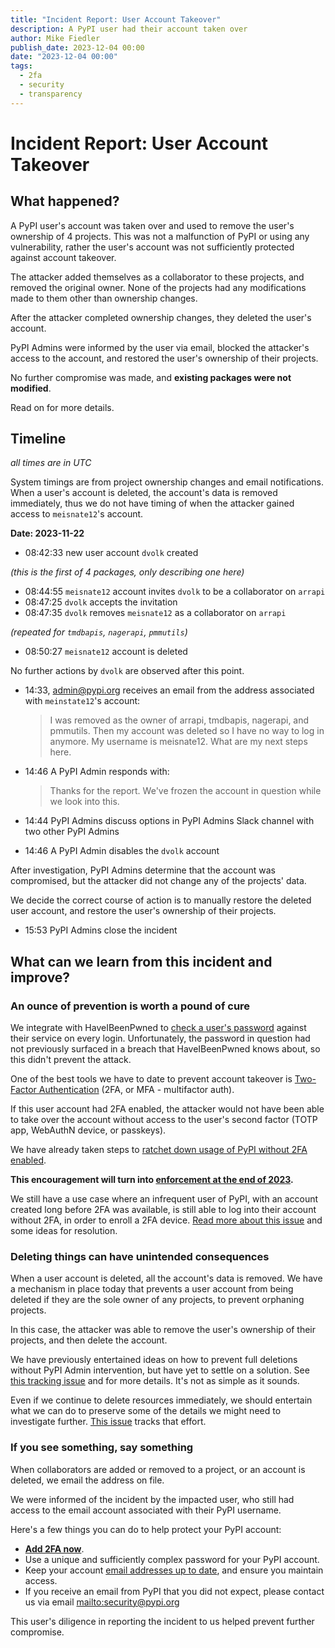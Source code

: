```yaml
---
title: "Incident Report: User Account Takeover"
description: A PyPI user had their account taken over
author: Mike Fiedler
publish_date: 2023-12-04 00:00
date: "2023-12-04 00:00"
tags:
  - 2fa
  - security
  - transparency
---
```


# Incident Report: User Account Takeover

## What happened?

A PyPI user's account was taken over and used to remove the user's ownership of 4 projects.
This was not a malfunction of PyPI or using any vulnerability,
rather the user's account was not sufficiently protected against account takeover.

The attacker added themselves as a collaborator to these projects,
and removed the original owner. None of the projects had any modifications made to them other than ownership changes.

After the attacker completed ownership changes, they deleted the user's account.

PyPI Admins were informed by the user via email,
blocked the attacker's access to the account,
and restored the user's ownership of their projects.

No further compromise was made, and **existing packages were not modified**.

Read on for more details.

## Timeline

_all times are in UTC_

System timings are from project ownership changes and email notifications.
When a user's account is deleted, the account's data is removed immediately,
thus we do not have timing of when the attacker gained access to `meisnate12`'s account.

**Date: 2023-11-22**

- 08:42:33 new user account `dvolk` created

_(this is the first of 4 packages, only describing one here)_

- 08:44:55 `meisnate12` account invites `dvolk` to be a collaborator on `arrapi`
- 08:47:25 `dvolk` accepts the invitation
- 08:47:35 `dvolk` removes `meisnate12` as a collaborator on `arrapi`

_(repeated for `tmdbapis`, `nagerapi`, `pmmutils`)_

- 08:50:27 `meisnate12` account is deleted

No further actions by `dvolk` are observed after this point.

- 14:33, admin@pypi.org receives an email
  from the address associated with `meinstate12`'s account:

    > I was removed as the owner of arrapi, tmdbapis, nagerapi, and pmmutils.
    > Then my account was deleted so I have no way to log in anymore.
    > My username is meisnate12. What are my next steps here.

- 14:46 A PyPI Admin responds with:

    > Thanks for the report. We've frozen the account in question while we look into this.

- 14:44 PyPI Admins discuss options in PyPI Admins Slack channel
  with two other PyPI Admins
- 14:46 A PyPI Admin disables the `dvolk` account

After investigation, PyPI Admins determine that the account was compromised,
but the attacker did not change any of the projects' data.

We decide the correct course of action is to manually restore the deleted user account,
and restore the user's ownership of their projects.

- 15:53 PyPI Admins close the incident

## What can we learn from this incident and improve?

### An ounce of prevention is worth a pound of cure

We integrate with HaveIBeenPwned to [check a user's password](https://github.com/pypi/warehouse/blob/6d4b6a3d35e0ce0d0b6d4e6484808e1a9f6e4852/warehouse/accounts/forms.py#L389-L401)
against their service on every login.
Unfortunately, the password in question had not previously surfaced
in a breach that HaveIBeenPwned knows about, so this didn't prevent the attack.

One of the best tools we have to date to prevent account takeover 
is [Two-Factor Authentication](https://pypi.org/help/#twofa)
(2FA, or MFA - multifactor auth).

If this user account had 2FA enabled,
the attacker would not have been able to take over the account
without access to the user's second factor (TOTP app, WebAuthN device, or passkeys).

We have already taken steps to [ratchet down usage of PyPI without 2FA enabled](https://github.com/pypi/warehouse/issues/14010).

**This encouragement will turn into [enforcement at the end of 2023](https://blog.pypi.org/posts/2023-05-25-securing-pypi-with-2fa/).**

We still have a use case where an infrequent user of PyPI,
with an account created long before 2FA was available,
is still able to log into their account without 2FA, in order to enroll a 2FA device.
[Read more about this issue](https://github.com/pypi/warehouse/issues/11850)
and some ideas for resolution.

### Deleting things can have unintended consequences

When a user account is deleted, all the account's data is removed.
We have a mechanism in place today that prevents a user account from being deleted
if they are the sole owner of any projects, to prevent orphaning projects.

In this case, the attacker was able to remove the user's ownership of their projects,
and then delete the account.

We have previously entertained ideas on how to prevent full deletions
without PyPI Admin intervention, but have yet to settle on a solution.
See [this tracking issue](https://github.com/pypi/warehouse/issues/6091) and for more details.
It's not as simple as it sounds.

Even if we continue to delete resources immediately,
we should entertain what we can do to preserve some of the details we might need
to investigate further.
[This issue](https://github.com/pypi/warehouse/issues/6451) tracks that effort.

### If you see something, say something

When collaborators are added or removed to a project,
or an account is deleted, we email the address on file.

We were informed of the incident by the impacted user,
who still had access to the email account associated with their PyPI username.

Here's a few things you can do to help protect your PyPI account: 

- **[Add 2FA now](https://pypi.org/help/#twofa)**.
- Use a unique and sufficiently complex password for your PyPI account.
- Keep your account [email addresses up to date](https://pypi.org/help/#verified-email),
  and ensure you maintain access.
- If you receive an email from PyPI that you did not expect,
  please contact us via email <mailto:security@pypi.org>

This user's diligence in reporting the incident to us helped prevent further compromise.
